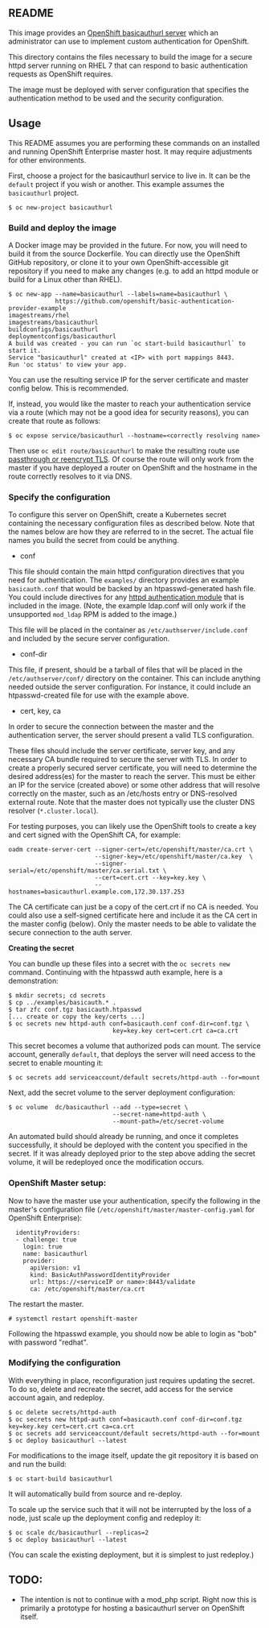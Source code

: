 ## README
This image provides an [OpenShift basicauthurl
server](http://docs.openshift.org/latest/architecture/authentication.html#BasicAuthPasswordIdentityProvider)
which an administrator can use to implement custom authentication for
OpenShift.

This directory contains the files necessary to build the image for
a secure httpd server running on RHEL 7 that can respond to basic
authentication requests as OpenShift requires.

The image must be deployed with server configuration that specifies the
authentication method to be used and the security configuration.

## Usage

This README assumes you are performing these commands on an installed
and running OpenShift Enterprise master host.  It may require adjustments
for other environments.

First, choose a project for the basicauthurl service to live in. It can
be the `default` project if you wish or another. This example assumes the
`basicauthurl` project.

    $ oc new-project basicauthurl

### Build and deploy the image

A Docker image may be provided in the future. For now, you will need to
build it from the source Dockerfile. You can directly use the OpenShift
GitHub repository, or clone it to your own OpenShift-accessible git
repository if you need to make any changes (e.g. to add an httpd module
or build for a Linux other than RHEL).

    $ oc new-app --name=basicauthurl --labels=name=basicauthurl \
                 https://github.com/openshift/basic-authentication-provider-example
    imagestreams/rhel
    imagestreams/basicauthurl
    buildconfigs/basicauthurl
    deploymentconfigs/basicauthurl
    A build was created - you can run `oc start-build basicauthurl` to start it.
    Service "basicauthurl" created at <IP> with port mappings 8443.
    Run 'oc status' to view your app.

You can use the resulting service IP for the server certificate and
master config below. This is recommended.

If, instead, you would like the master to reach your authentication
service via a route (which may not be a good idea for security reasons),
you can create that route as follows:

    $ oc expose service/basicauthurl --hostname=<correctly resolving name>

Then use `oc edit route/basicauthurl`
to make the resulting route use [passthrough or reencrypt
TLS](https://docs.openshift.com/enterprise/3.0/architecture/core_concepts/routes.html#secured-routes).
Of course the route will only work from the master if you have deployed
a router on OpenShift and the hostname in the route correctly resolves
to it via DNS.

### Specify the configuration

To configure this server on OpenShift, create a Kubernetes secret
containing the necessary configuration files as described below. Note
that the names below are how they are referred to in the secret. The
actual file names you build the secret from could be anything.

* conf

This file should contain the main httpd configuration directives that
you need for authentication. The `examples/` directory provides an
example `basicauth.conf` that would be backed by an htpasswd-generated
hash file. You could include directives for any [httpd authentication
module](http://httpd.apache.org/docs/2.4/howto/auth.html) that is
included in the image. (Note, the example ldap.conf will only work if
the unsupported `mod_ldap` RPM is added to the image.)

This file will be placed in the container as `/etc/authserver/include.conf`
and included by the secure server configuration.

* conf-dir

This file, if present, should be a tarball of files that will be placed
in the `/etc/authserver/conf/` directory on the container. This can include
anything needed outside the server configuration. For instance, it could
include an htpasswd-created file for use with the example above.

* cert, key, ca

In order to secure the connection between the master and the authentication
server, the server should present a valid TLS configuration.

These files should include the server certificate, server key, and any
necessary CA bundle required to secure the server with TLS.  In order to
create a properly secured server certificate, you will need to determine
the desired address(es) for the master to reach the server. This must
be either an IP for the service (created above) or some other address
that will resolve correctly on the master, such as an /etc/hosts entry
or DNS-resolved external route. Note that the master does not typically
use the cluster DNS resolver (`*.cluster.local`).

For testing purposes, you can likely use the OpenShift tools to create
a key and cert signed with the OpenShift CA, for example:

    oadm create-server-cert --signer-cert=/etc/openshift/master/ca.crt \
                            --signer-key=/etc/openshift/master/ca.key  \
                            --signer-serial=/etc/openshift/master/ca.serial.txt \
                            --cert=cert.crt --key=key.key \
                            --hostnames=basicauthurl.example.com,172.30.137.253

The CA certificate can just be a copy of the cert.crt if no CA is
needed. You could also use a self-signed certificate here and include
it as the CA cert in the master config (below). Only the master needs
to be able to validate the secure connection to the auth server.

**Creating the secret**

You can bundle up these files into a secret with the `oc secrets
new` command. Continuing with the htpasswd auth example, here is a
demonstration:

    $ mkdir secrets; cd secrets
    $ cp ../examples/basicauth.* .
    $ tar zfc conf.tgz basicauth.htpasswd
    [... create or copy the key/certs ...]
    $ oc secrets new httpd-auth conf=basicauth.conf conf-dir=conf.tgz \
                                 key=key.key cert=cert.crt ca=ca.crt

This secret becomes a volume that authorized pods can mount. The service
account, generally `default`, that deploys the server will need access to
the secret to enable mounting it:

    $ oc secrets add serviceaccount/default secrets/httpd-auth --for=mount

Next, add the secret volume to the server deployment configuration:

    $ oc volume  dc/basicauthurl --add --type=secret \
                                 --secret-name=httpd-auth \
                                 --mount-path=/etc/secret-volume

An automated build should already be running, and once it completes
successfully, it should be deployed with the content you specified in
the secret. If it was already deployed prior to the step above adding
the secret volume, it will be redeployed once the modification occurs.

### OpenShift Master setup:

Now to have the master use your authentication, specify
the following in the master's configuration file
(`/etc/openshift/master/master-config.yaml` for OpenShift Enterprise):

~~~
  identityProviders:
  - challenge: true
    login: true
    name: basicauthurl
    provider:
      apiVersion: v1
      kind: BasicAuthPasswordIdentityProvider
      url: https://<serviceIP or name>:8443/validate
      ca: /etc/openshift/master/ca.crt
~~~

The restart the master.

    # systemctl restart openshift-master

Following the htpasswd example, you should now be able to login as "bob"
with password "redhat".

### Modifying the configuration

With everything in place, reconfiguration just requires updating the
secret. To do so, delete and recreate the secret, add access for the
service account again, and redeploy.

    $ oc delete secrets/httpd-auth
    $ oc secrets new httpd-auth conf=basicauth.conf conf-dir=conf.tgz key=key.key cert=cert.crt ca=ca.crt
    $ oc secrets add serviceaccount/default secrets/httpd-auth --for=mount
    $ oc deploy basicauthurl --latest

For modifications to the image itself, update the git repository it is
based on and run the build:

    $ oc start-build basicauthurl

It will automatically build from source and re-deploy.

To scale up the service such that it will not be interrupted by the loss
of a node, just scale up the deployment config and redeploy it:

    $ oc scale dc/basicauthurl --replicas=2
    $ oc deploy basicauthurl --latest

(You can scale the existing deployment, but it is simplest to just
redeploy.)


## TODO:

* The intention is not to continue with a mod_php script. Right now
  this is primarily a prototype for hosting a basicauthurl server on OpenShift
  itself.
